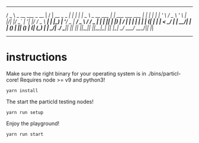    ___                       __  __            _        _       ____            _                  _
  / _ \ _ __   ___ _ __     |  \/  | __ _ _ __| | _____| |_    |  _ \ _ __ ___ | |_ ___   ___ ___ | |
 | | | | '_ \ / _ \ '_ \    | |\/| |/ _` | '__| |/ / _ \ __|   | |_) | '__/ _ \| __/ _ \ / __/ _ \| |
 | |_| | |_) |  __/ | | |   | |  | | (_| | |  |   <  __/ |_    |  __/| | | (_) | || (_) | (_| (_) | |
  \___/| .__/ \___|_| |_|   |_|  |_|\__,_|_|  |_|\_\___|\__|   |_|   |_|  \___/ \__\___/ \___\___/|_|
       |_|

---

# instructions

Make sure the right binary for your operating system is in ./bins/particl-core!
Requires node >= v9 and python3!

```
yarn install
```

The start the particld testing nodes!
```
yarn run setup
```


Enjoy the playground!
```
yarn run start
```